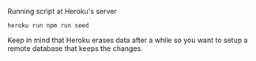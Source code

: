 Running script at Heroku's server
```
heroku run npm run seed
```

Keep in mind that Heroku erases data after a while so you want to setup a remote database that keeps the changes.